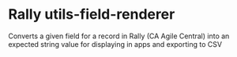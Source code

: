 # Rally utils-field-renderer

Converts a given field for a record in Rally (CA Agile Central) into an expected string value for displaying in apps and exporting to CSV
